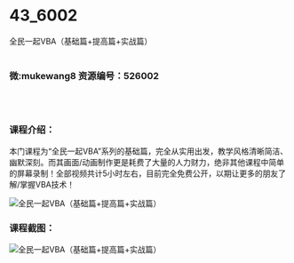 # 43_6002
全民一起VBA（基础篇+提高篇+实战篇）
<br/></br>
<h3>微:mukewang8 资源编号：526002</h3>
<br/></br>
<h3>课程介绍：</h3>
<p>本门课程为“全民一起<a title="查看与 VBA 相关的文章" target="_blank">VBA</a>”系列的基础篇，完全从实用出发，教学风格清晰简洁、幽默深刻。而其画面/动画制作更是耗费了大量的人力财力，绝非其他课程中简单的屏幕录制！全部视频共计5小时左右，目前完全免费公开，以期让更多的朋友了解/掌握VBA技术！</p>
<p><img src="https://www.ko996.com/wp-content/uploads/img/2019/07/1-109-300x217.png" alt="全民一起VBA（基础篇+提高篇+实战篇）"></p>
<h3>课程截图：</h3>
<p><img src="https://www.ko996.com/wp-content/uploads/img/2019/07/2-105.png" alt="全民一起VBA（基础篇+提高篇+实战篇）"></p>

